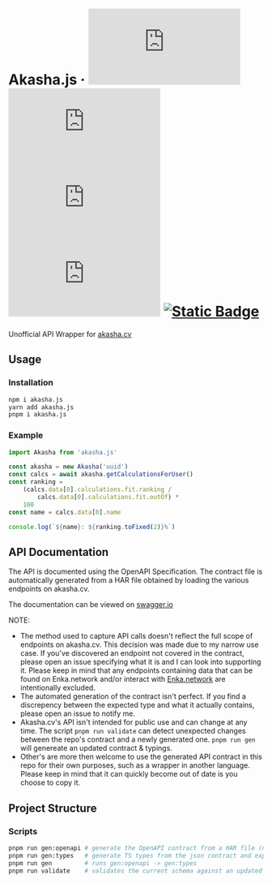 # Akasha.js &middot; [![NPM Version](https://img.shields.io/npm/v/akasha.js)](https://www.npmjs.com/package/akasha.js) [![NPM Downloads](https://img.shields.io/npm/dm/akasha.js)](https://www.npmjs.com/package/akasha.js) [![npm package minimized gzipped size](https://img.shields.io/bundlejs/size/akasha.js)](https://www.npmjs.com/package/akasha.js?activeTab=code) ![GitHub License](https://img.shields.io/github/license/Quantum-Pi/Akasha.js) [![Static Badge](https://img.shields.io/badge/API_Contract-Swagger-green)](https://editor.swagger.io/?url=https://raw.githubusercontent.com/Quantum-Pi/Akasha.js/main/spec/openapi.yaml)

Unofficial API Wrapper for [akasha.cv](https://akasha.cv/)

## Usage

### Installation

```sh
npm i akasha.js
yarn add akasha.js
pnpm i akasha.js
```

### Example

```ts
import Akasha from 'akasha.js'

const akasha = new Akasha('uuid')
const calcs = await akasha.getCalculationsForUser()
const ranking =
    (calcs.data[0].calculations.fit.ranking /
        calcs.data[0].calculations.fit.outOf) *
    100
const name = calcs.data[0].name

console.log(`${name}: ${ranking.toFixed(2)}%`)
```

## API Documentation

The API is documented using the OpenAPI Specification. The contract file is automatically generated from a HAR file obtained by loading the various endpoints on akasha.cv.

The documentation can be viewed on [swagger.io](https://editor.swagger.io/?url=https://raw.githubusercontent.com/Quantum-Pi/Akasha.js/main/spec/openapi.yaml)

NOTE:

-   The method used to capture API calls doesn't reflect the full scope of endpoints on akasha.cv. This decision was made due to my narrow use case. If you've discovered an endpoint not covered in the contract, please open an issue specifying what it is and I can look into supporting it. Please keep in mind that any endpoints containing data that can be found on Enka.network and/or interact with [Enka.network](https://enka.network/) are intentionally excluded.
-   The automated generation of the contract isn't perfect. If you find a discrepency between the expected type and what it actually contains, please open an issue to notify me.
-   Akasha.cv's API isn't intended for public use and can change at any time. The script `pnpm run validate` can detect unexpected changes between the repo's contract and a newly generated one. `pnpm run gen` will genereate an updated contract & typings.
-   Other's are more then welcome to use the generated API contract in this repo for their own purposes, such as a wrapper in another language. Please keep in mind that it can quickly become out of date is you choose to copy it.

## Project Structure

### Scripts

```sh
pnpm run gen:openapi # generate the OpenAPI contract from a HAR file (named akasha_profile.har)
pnpm run gen:types   # generate TS types from the json contract and export them to src/schema.ts
pnpm run gen         # runs gen:openapi -> gen:types
pnpm run validate    # validates the current schema against an updated HAR file
```
